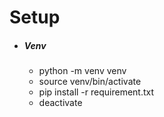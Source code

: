 # Setup
- ##### Venv
    - python -m venv venv
    - source venv/bin/activate
    - pip install -r requirement.txt
    - deactivate
